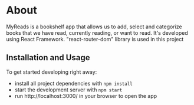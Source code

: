 # About

MyReads is a bookshelf app that allows us to add, select and categorize books that we have read, currently reading, or want to read. 
It's developed using React Framework. "react-router-dom" library is used in this project

## Installation and Usage

To get started developing right away:

* install all project dependencies with `npm install`
* start the development server with `npm start`
*  run http://localhost:3000/ in your browser to open the app
